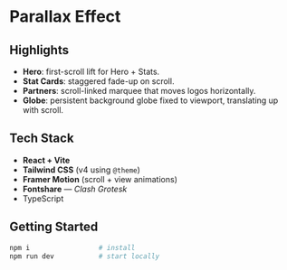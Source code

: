 # Parallax Effect

## Highlights

- **Hero**: first-scroll lift for Hero + Stats.
- **Stat Cards**: staggered fade-up on scroll.
- **Partners**: scroll-linked marquee that moves logos horizontally.
- **Globe**: persistent background globe fixed to viewport, translating up with scroll.

## Tech Stack

- **React + Vite**
- **Tailwind CSS** (v4 using `@theme`)
- **Framer Motion** (scroll + view animations)
- **Fontshare** — _Clash Grotesk_
- TypeScript

## Getting Started

```bash
npm i                 # install
npm run dev           # start locally
```
